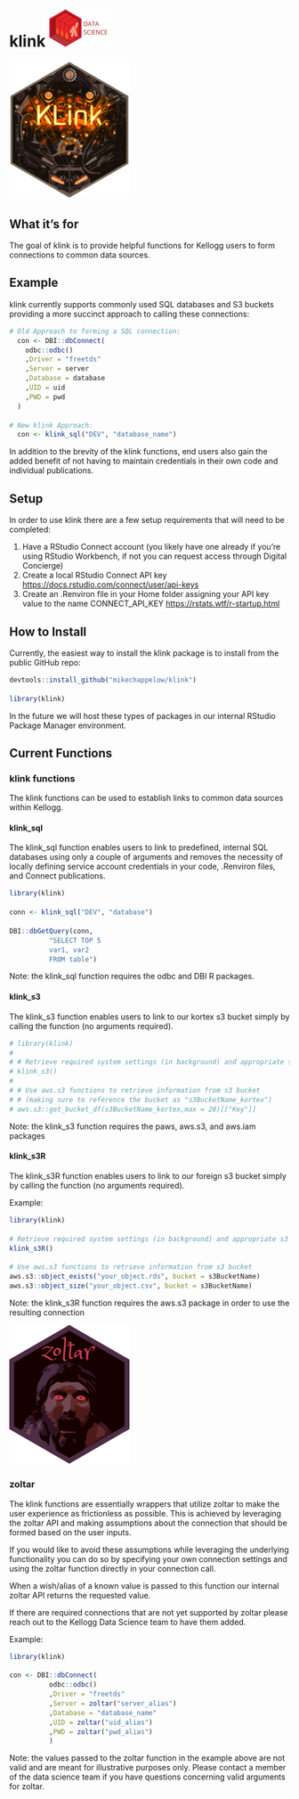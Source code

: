 
<!-- README.md is generated from README.Rmd. Please edit that file -->

# klink <img src="vignettes/k_hex-DS.png" width="110" />

<img src="vignettes/klink.png" width="216" />

## What it’s for

The goal of klink is to provide helpful functions for Kellogg users to
form connections to common data sources.

## Example

klink currently supports commonly used SQL databases and S3 buckets
providing a more succinct approach to calling these connections:

``` r
# Old Approach to forming a SQL connection:
  con <- DBI::dbConnect(
    odbc::odbc()
    ,Driver = "freetds"
    ,Server = server
    ,Database = database
    ,UID = uid
    ,PWD = pwd
  )

# New klink Approach:
  con <- klink_sql("DEV", "database_name")
```

In addition to the brevity of the klink functions, end users also gain
the added benefit of not having to maintain credentials in their own
code and individual publications.

## Setup

In order to use klink there are a few setup requirements that will need
to be completed:

1.  Have a RStudio Connect account (you likely have one already if
    you’re using RStudio Workbench, if not you can request access
    through Digital Concierge)
2.  Create a local RStudio Connect API key
    <https://docs.rstudio.com/connect/user/api-keys>
3.  Create an .Renviron file in your Home folder assigning your API key
    value to the name CONNECT_API_KEY
    <https://rstats.wtf/r-startup.html>

## How to Install

Currently, the easiest way to install the klink package is to install
from the public GitHub repo:

``` r
devtools::install_github("mikechappelow/klink")

library(klink)
```

In the future we will host these types of packages in our internal
RStudio Package Manager environment.

## Current Functions

### klink functions

The klink functions can be used to establish links to common data
sources within Kellogg.

#### klink_sql

The klink_sql function enables users to link to predefined, internal SQL
databases using only a couple of arguments and removes the necessity of
locally defining service account credentials in your code, .Renviron
files, and Connect publications.

``` r
library(klink)

conn <- klink_sql("DEV", "database")

DBI::dbGetQuery(conn,
          "SELECT TOP 5
          var1, var2
          FROM table")
```

Note: the klink_sql function requires the odbc and DBI R packages.

#### klink_s3

The klink_s3 function enables users to link to our kortex s3 bucket
simply by calling the function (no arguments required).

``` r
# library(klink)
# 
# # Retrieve required system settings (in background) and appropriate s3 bucket name
# klink_s3()
# 
# # Use aws.s3 functions to retrieve information from s3 bucket
# # (making sure to reference the bucket as "s3BucketName_kortex")
# aws.s3::get_bucket_df(s3BucketName_kortex,max = 20)[["Key"]]
```

Note: the klink_s3 function requires the paws, aws.s3, and aws.iam
packages

#### klink_s3R

The klink_s3R function enables users to link to our foreign s3 bucket
simply by calling the function (no arguments required).

Example:

``` r
library(klink)

# Retrieve required system settings (in background) and appropriate s3 bucket name
klink_s3R()

# Use aws.s3 functions to retrieve information from s3 bucket
aws.s3::object_exists("your_object.rds", bucket = s3BucketName)
aws.s3::object_size("your_object.csv", bucket = s3BucketName)
```

Note: the klink_s3R function requires the aws.s3 package in order to use
the resulting connection

<img src="vignettes/zoltar-hex.png" width="216" />

### zoltar

The klink functions are essentially wrappers that utilize zoltar to make
the user experience as frictionless as possible. This is achieved by
leveraging the zoltar API and making assumptions about the connection
that should be formed based on the user inputs.

If you would like to avoid these assumptions while leveraging the
underlying functionality you can do so by specifying your own connection
settings and using the zoltar function directly in your connection call.

When a wish/alias of a known value is passed to this function our
internal zoltar API returns the requested value.

If there are required connections that are not yet supported by zoltar
please reach out to the Kellogg Data Science team to have them added.

Example:

``` r
library(klink)

con <- DBI::dbConnect(
          odbc::odbc()
          ,Driver = "freetds"
          ,Server = zoltar("server_alias") 
          ,Database = "database_name"
          ,UID = zoltar("uid_alias")
          ,PWD = zoltar("pwd_alias")
          )
```

Note: the values passed to the zoltar function in the example above are
not valid and are meant for illustrative purposes only. Please contact a
member of the data science team if you have questions concerning valid
arguments for zoltar.
